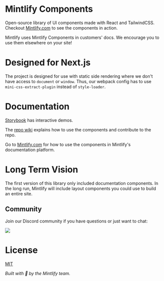 # Mintlify Components

Open-source library of UI components made with React and TailwindCSS. Checkout [Mintlify.com](https://mintlify.com/) to see the components in action.

Mintlify uses Mintlify Components in customers' docs. We encourage you to use them elsewhere on your site!

# Designed for Next.js

The project is designed for use with static side rendering where we don't have access to `document` or `window`. Thus, our webpack config has to use `mini-css-extract-plugin` instead of `style-loader`.

# Documentation

[Storybook](https://main--63134bd5ae01f2a7717a0e47.chromatic.com/) has interactive demos.

The [repo wiki](https://github.com/mintlify/components/wiki) explains how to use the components and contribute to the repo.

Go to [Mintlify.com](https://www.mintlify.com/components/overview) for how to use the components in Mintlify's documentation platform.

# Long Term Vision

The first version of this library only included documentation components. In the long run, Mintlify will include layout components you could use to build an entire site.

## Community

Join our Discord community if you have questions or just want to chat:

[![](https://dcbadge.vercel.app/api/server/ACREKdwjG5)](https://discord.gg/ACREKdwjG5)

# License

[MIT](https://tldrlegal.com/license/mit-license)

_Built with 💚 by the Mintlify team._
